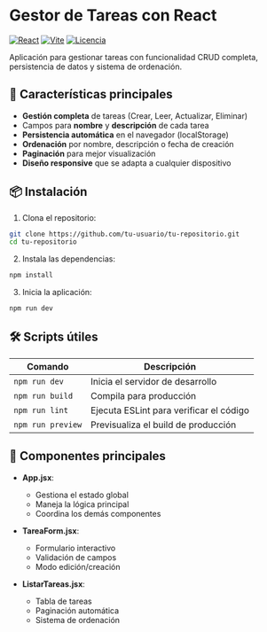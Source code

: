 # Gestor de Tareas con React

[![React](https://img.shields.io/badge/React-18.2.0-blue)](https://reactjs.org/)
[![Vite](https://img.shields.io/badge/Vite-4.4.0-orange)](https://vitejs.dev/)
[![Licencia](https://img.shields.io/badge/Licencia-MIT-green)](LICENSE)

Aplicación para gestionar tareas con funcionalidad CRUD completa, persistencia de datos y sistema de ordenación.

## 🚀 Características principales

- **Gestión completa** de tareas (Crear, Leer, Actualizar, Eliminar)
- Campos para **nombre** y **descripción** de cada tarea
- **Persistencia automática** en el navegador (localStorage)
- **Ordenación** por nombre, descripción o fecha de creación
- **Paginación** para mejor visualización
- **Diseño responsive** que se adapta a cualquier dispositivo

## 📦 Instalación

1. Clona el repositorio:

```bash
git clone https://github.com/tu-usuario/tu-repositorio.git
cd tu-repositorio
```

2. Instala las dependencias:

```bash
npm install
```

3. Inicia la aplicación:

```bash
npm run dev
```

## 🛠️ Scripts útiles

| Comando           | Descripción                             |
| ----------------- | --------------------------------------- |
| `npm run dev`     | Inicia el servidor de desarrollo        |
| `npm run build`   | Compila para producción                 |
| `npm run lint`    | Ejecuta ESLint para verificar el código |
| `npm run preview` | Previsualiza el build de producción     |

## 🧩 Componentes principales

- **App.jsx**:

  - Gestiona el estado global
  - Maneja la lógica principal
  - Coordina los demás componentes

- **TareaForm.jsx**:

  - Formulario interactivo
  - Validación de campos
  - Modo edición/creación

- **ListarTareas.jsx**:
  - Tabla de tareas
  - Paginación automática
  - Sistema de ordenación
